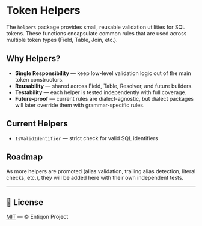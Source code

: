 # Token Helpers

The `helpers` package provides small, reusable validation utilities
for SQL tokens. These functions encapsulate common rules that are
used across multiple token types (Field, Table, Join, etc.).

## Why Helpers?

- **Single Responsibility** — keep low-level validation logic out of
  the main token constructors.
- **Reusability** — shared across Field, Table, Resolver, and future
  builders.
- **Testability** — each helper is tested independently with full
  coverage.
- **Future-proof** — current rules are dialect-agnostic, but dialect
  packages will later override them with grammar-specific rules.

## Current Helpers

- `IsValidIdentifier` — strict check for valid SQL identifiers

## Roadmap

As more helpers are promoted (alias validation, trailing alias
detection, literal checks, etc.), they will be added here with their
own independent tests.

---

## 📄 License

[MIT](../../../LICENSE) — © Entiqon Project